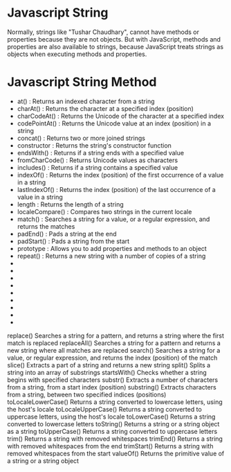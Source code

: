 # Javascript String

Normally, strings like "Tushar Chaudhary", cannot have methods or properties because they are not objects.
But with JavaScript, methods and properties are also available to strings, because JavaScript treats strings as objects when executing methods and properties.

# Javascript String Method

<ul>
<li>at() :	Returns an indexed character from a string</li>
<li>charAt() : Returns the character at a specified index (position)</li>
<li>charCodeAt() : Returns the Unicode of the character at a specified index</li>
<li>codePointAt() : Returns the Unicode value at an index (position) in a string</li>
<li>concat() : Returns two or more joined strings</li>
<li>constructor	: Returns the string's constructor function</li>
<li>endsWith() : Returns if a string ends with a specified value</li>
<li>fromCharCode() : Returns Unicode values as characters</li>
<li>includes() : Returns if a string contains a specified value</li>
<li>indexOf() : Returns the index (position) of the first occurrence of a value in a string</li>
<li>lastIndexOf() : Returns the index (position) of the last occurrence of a value in a string</li>
<li>length : Returns the length of a string</li>
<li>localeCompare() : Compares two strings in the current locale</li>
<li>match() : Searches a string for a value, or a regular expression, and returns the matches</li>
<li>padEnd() : Pads a string at the end</li>
<li>padStart() : Pads a string from the start</li>
<li>prototype : Allows you to add properties and methods to an object</li>
<li>repeat() : Returns a new string with a number of copies of a string</li>
<li></li>
<li></li>
<li></li>
<li></li>
<li></li>
<li></li>
<li></li>
<li></li>
<li></li>
</ul>














replace()	Searches a string for a pattern, and returns a string where the first match is replaced
replaceAll()	Searches a string for a pattern and returns a new string where all matches are replaced
search()	Searches a string for a value, or regular expression, and returns the index (position) of the match
slice()	Extracts a part of a string and returns a new string
split()	Splits a string into an array of substrings
startsWith()	Checks whether a string begins with specified characters
substr()	Extracts a number of characters from a string, from a start index (position)
substring()	Extracts characters from a string, between two specified indices (positions)
toLocaleLowerCase()	Returns a string converted to lowercase letters, using the host's locale
toLocaleUpperCase()	Returns a string converted to uppercase letters, using the host's locale
toLowerCase()	Returns a string converted to lowercase letters
toString()	Returns a string or a string object as a string
toUpperCase()	Returns a string converted to uppercase letters
trim()	Returns a string with removed whitespaces
trimEnd()	Returns a string with removed whitespaces from the end
trimStart()	Returns a string with removed whitespaces from the start
valueOf()	Returns the primitive value of a string or a string object